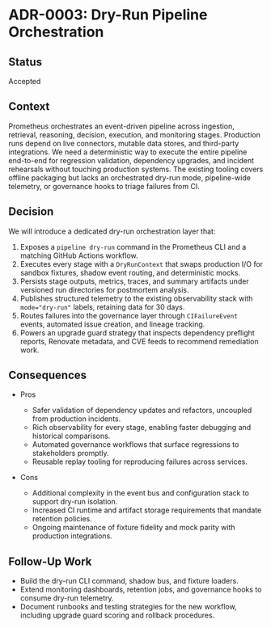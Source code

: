 # ADR-0003: Dry-Run Pipeline Orchestration

## Status

Accepted

## Context

Prometheus orchestrates an event-driven pipeline across ingestion, retrieval,
reasoning, decision, execution, and monitoring stages. Production runs depend on
live connectors, mutable data stores, and third-party integrations. We need a
deterministic way to execute the entire pipeline end-to-end for regression
validation, dependency upgrades, and incident rehearsals without touching
production systems. The existing tooling covers offline packaging but lacks an
orchestrated dry-run mode, pipeline-wide telemetry, or governance hooks to
triage failures from CI.

## Decision

We will introduce a dedicated dry-run orchestration layer that:

1. Exposes a `pipeline dry-run` command in the Prometheus CLI and a matching
   GitHub Actions workflow.
2. Executes every stage with a `DryRunContext` that swaps production I/O for
   sandbox fixtures, shadow event routing, and deterministic mocks.
3. Persists stage outputs, metrics, traces, and summary artifacts under
   versioned run directories for postmortem analysis.
4. Publishes structured telemetry to the existing observability stack with
   `mode="dry-run"` labels, retaining data for 30 days.
5. Routes failures into the governance layer through `CIFailureEvent` events,
   automated issue creation, and lineage tracking.
6. Powers an upgrade guard strategy that inspects dependency preflight reports,
   Renovate metadata, and CVE feeds to recommend remediation work.

## Consequences

- Pros
  - Safer validation of dependency updates and refactors, uncoupled from
    production incidents.
  - Rich observability for every stage, enabling faster debugging and
    historical comparisons.
  - Automated governance workflows that surface regressions to stakeholders promptly.
  - Reusable replay tooling for reproducing failures across services.

- Cons
  - Additional complexity in the event bus and configuration stack to support
    dry-run isolation.
  - Increased CI runtime and artifact storage requirements that mandate
    retention policies.
  - Ongoing maintenance of fixture fidelity and mock parity with production integrations.

## Follow-Up Work

- Build the dry-run CLI command, shadow bus, and fixture loaders.
- Extend monitoring dashboards, retention jobs, and governance hooks to consume
  dry-run telemetry.
- Document runbooks and testing strategies for the new workflow, including
  upgrade guard scoring and rollback procedures.
